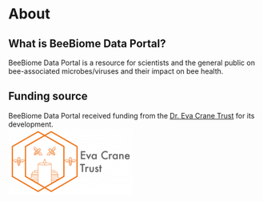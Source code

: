 # About

## What is BeeBiome Data Portal?

BeeBiome Data Portal is a resource for scientists and the general public on bee-associated microbes/viruses and their impact on bee health.

## Funding source
BeeBiome Data Portal received funding from the [Dr. Eva Crane Trust](https://www.evacranetrust.org/page/eva-crane) for its development.  
![Eva Crane logo](https://github.com/BeeBiome-consortium/beebiome-data-portal/raw/develop/beebiome-docs/generalities/assets/eva_crane_logo.png)
